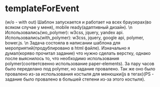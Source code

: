 # templateForEvent
(w/o - with out)
Шаблон запускается и работает на всех браузерах(во всяком случае у меня), mobile ready(адаптивный дизайн).
\n
Использовались(wo_polymer): w3css, jquery, yandex api.
Использовались(with_polymer): w3css, jquery, google api, polymer, bower.js.
\n
Задача состояла в написании шаблона для мероприятий(продублировано в html файле). Изначально я думал(коряво прочитал задание) что нужно сделать верстку, однако после выяснилось то, что необходимо использования polymer(соответсвенно использование paper-elements). За пару часов было переделано под polymer, но задание провалено. Так же оно было провалено из-за использования костыля для менюшки(js в тегах)(PS - задание было провалено в большей степени из-за этого костыля).

